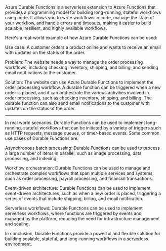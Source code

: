 Azure Durable Functions is a serverless extension to Azure Functions that provides a programming model for building long-running, stateful workflows using code. It allows you to write workflows in code, manage the state of your workflow, and handle errors and timeouts, making it easier to build scalable, resilient, and highly available workflows.

Here's a real-world example of how Azure Durable Functions can be used:

Use case: A customer orders a product online and wants to receive an email with updates on the status of the order.

Problem: The website needs a way to manage the order processing workflows, including checking inventory, shipping, and billing, and sending email notifications to the customer.

Solution: The website can use Azure Durable Functions to implement the order processing workflow. A durable function can be triggered when a new order is placed, and it can orchestrate the various activities involved in order processing, such as checking inventory, shipping, and billing. The durable function can also send email notifications to the customer with updates on the status of the order.

--------------

In real world scenarios, Durable Functions can be used to implement long-running, stateful workflows that can be initiated by a variety of triggers such as HTTP requests, message queues, or timer-based events. Some common use cases of Durable Functions are:

Asynchronous batch processing: Durable Functions can be used to process a large number of items in parallel, such as image processing, data processing, and indexing.

Workflow orchestration: Durable Functions can be used to manage and orchestrate complex workflows that span multiple services and systems, such as order processing, payroll processing, and financial transactions.

Event-driven architecture: Durable Functions can be used to implement event-driven architectures, such as when a new order is placed, triggering a series of events that include shipping, billing, and email notification.

Serverless workflows: Durable Functions can be used to implement serverless workflows, where functions are triggered by events and managed by the platform, reducing the need for infrastructure management and scaling.

In conclusion, Durable Functions provide a powerful and flexible solution for building scalable, stateful, and long-running workflows in a serverless environment.
